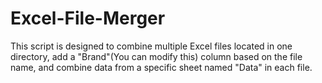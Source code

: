 # Excel-File-Merger
This script is designed to combine multiple Excel files located in one directory, add a "Brand"(You can modify this) column based on the file name, and combine data from a specific sheet named "Data" in each file.
